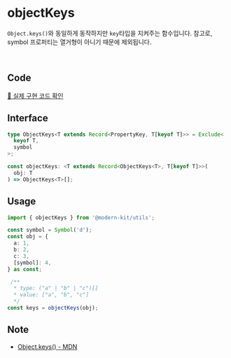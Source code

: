 # objectKeys

`Object.keys()`와 동일하게 동작하지만 `key`타입을 지켜주는 함수입니다.
참고로, symbol 프로퍼티는 열거형이 아니기 때문에 제외됩니다.

<br />

## Code
[🔗 실제 구현 코드 확인](https://github.com/modern-agile-team/modern-kit/blob/main/packages/utils/src/object/objectKeys/index.ts)

## Interface
```ts title="typescript"
type ObjectKeys<T extends Record<PropertyKey, T[keyof T]>> = Exclude<
  keyof T,
  symbol
>;

const objectKeys: <T extends Record<ObjectKeys<T>, T[keyof T]>>(
  obj: T
) => ObjectKeys<T>[];
```

## Usage
```ts title="typescript"
import { objectKeys } from '@modern-kit/utils';

const symbol = Symbol('d');
const obj = {
  a: 1,
  b: 2,
  c: 3,
  [symbol]: 4,
} as const;

 /**
  * type: ("a" | "b" | "c")[]
  * value: ["a", "b", "c"]
  */
const keys = objectKeys(obj);
```

## Note
- [Object.keys() - MDN](https://developer.mozilla.org/ko/docs/Web/JavaScript/Reference/Global_Objects/Object/keys)